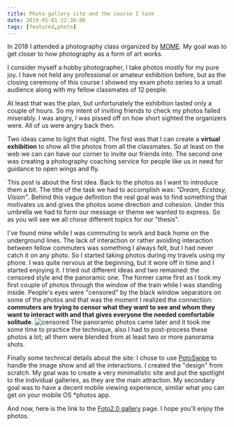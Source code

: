 ```yaml
---
title: Photo gallery site and the course I took
date: 2019-05-01 22:30:00
tags: [featured,photo]
---
```


In 2018 I attended a photography class organized by [MOME](http://open.mome.hu).
My goal was to get closer to how photography as a form of art works.

I consider myself a hobby photographer, I take photos mostly for my pure joy.
I have not held any professional or amateur exhibition before, but as the closing ceremony of this course I showed my exam photo series to a small audience along with my fellow classmates of 12 people.

At least that was the plan, but unfortunately the exhibition lasted only a couple of hours. So my intent of inviting friends to check my photos failed miserably. I was angry, I was pissed off on how short sighted the organizers were. All of us were angry back then.

Two ideas came to light that night. The first was that I can create a **virtual exhibition** to show all the photos from all the classmates. So at least on the web we can can have our corner to invite our friends into.
The second one was creating a photography coaching service for people like us in need for guidance to open wings and fly.

This post is about the first idea. Back to the photos as I want to introduce them a bit. The title of the task we had to accomplish was: *"Dream, Ecstasy, Vision"*. Behind this vague definition the real goal was to find something that motivates us and gives the photos some direction and cohesion. Under this umbrella we had to form our message or theme we wanted to express. So as you will see we all chose different topics for our "thesis".

I've found mine while I was commuting to work and back home on the underground lines. The lack of interaction or rather avoiding interaction between fellow commuters was something I always felt, but I had never catch it on any photo. So I started taking photos during my travels using my phone. I was quite nervous at the beginning, but it wore off in time and I started enjoying it. I tried out different ideas and two remained: the censored style and the panoramic one. The former came first as I took my first couple of photos through the window of the train while I was standing inside. People's eyes were "censored" by the black window separators on some of the photos and that was the moment I realized the connection: **commuters are trying to censor what they want to see and whom they want to interact with and that gives everyone the needed comfortable solitude**.
![censored](https://scontent-vie1-1.cdninstagram.com/vp/7f1982ee3bc91bc7d67ac0ffa63fbec9/5D584981/t51.2885-19/s320x320/49906943_2234438793464296_3870537442398306304_n.jpg?_nc_ht=scontent-vie1-1.cdninstagram.com)
The panoramic photos came later and it took me some time to practice the technique, also I had to post-process these photos a lot; all them were blended from at least two or more panorama shots.

Finally some technical details about the site: I chose to use [PotoSwipe](https://photoswipe.com) to handle the image show and all the interactions. I created the "design" from scratch. My goal was to create a very minimalistic site and put the spotlight to the individual galleries, as they are the main attraction. My secondary goal was to have a decent mobile viewing experience, similar what you can get on your mobile OS \*photos app.

And now, here is the link to the [Foto2.0 gallery](http://koles.hu/foto2.0/) page. I hope you'll enjoy the photos.
